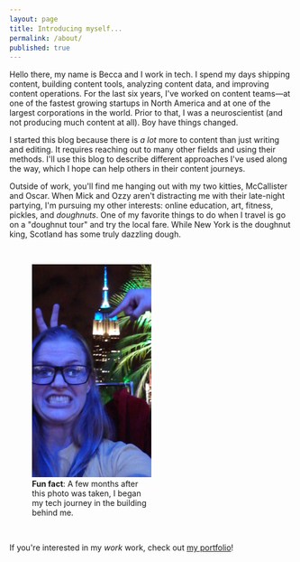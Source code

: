 ```yaml
---
layout: page
title: Introducing myself...
permalink: /about/
published: true
---
```


<html>
  <head>
    <meta name="viewport" content="width=device-width, initial-scale=1.0">
    <link rel="stylesheet" href="style.css">
  </head>
  <body>
    <div class="wrapper">
      <article class="img-info">
        <p> Hello there, my name is Becca and I work in tech. I spend my days shipping content, building content tools, analyzing content data, and improving content operations. For the last six years, I've worked on content teams&mdash;at one of the fastest growing startups in North America and at one of the largest corporations in the world. Prior to that, I was a neuroscientist (and not producing much content at all). Boy have things changed.</p>
        <p>I started this blog because there is <i>a lot</i> more to content than just writing and editing. It requires reaching out to many other fields and using their methods. I'll use this blog to describe different approaches I've used along the way, which I hope can help others in their content journeys.
        </p>
        <p>Outside of work, you'll find me hanging out with my two kitties, McCallister and Oscar. When Mick and Ozzy aren't distracting me with their late-night partying, I'm pursuing my other interests: online education, art, fitness, pickles, and <i>doughnuts</i>. One of my favorite things to do when I travel is go on a "doughnut tour" and try the local fare. While New York is the doughnut king, Scotland has some truly dazzling dough.
        </p>
        <br>
      </article>
      <figure class="center">
        <img src="https://raw.githubusercontent.com/beccarobins/beccarobins.github.io/master/images/becca-stupid-face.jpg" alt="Photograph of Becca's lovely face with the Empire State Building in the background." width="50%" height="50%">
        <figcaption  style="width:50%" class="center"><strong>Fun fact</strong>: A few months after this photo was taken, I began my tech journey in the building behind me.</figcaption>
      </figure>
      <article>
        <br>
        <p>If you're interested in my <i>work</i> work, check out <a href="https://beccarobins.com" target="_blank">my portfolio</a>!
        </p>
      </article>
    </div>
  </body>
</html>

